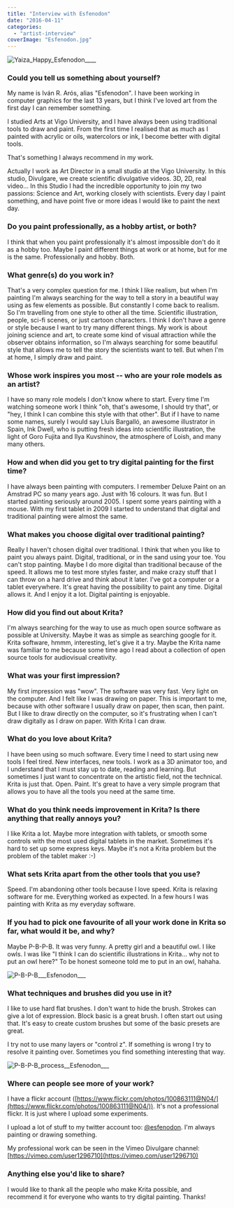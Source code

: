 ```yaml
---
title: "Interview with Esfenodon"
date: "2016-04-11"
categories: 
  - "artist-interview"
coverImage: "Esfenodon.jpg"
---
```


![Yaiza_Happy_Esfenodon____](/images/posts/2016/Yaiza_Happy_Esfenodon____.jpg)

### Could you tell us something about yourself?

My name is Iván R. Arós, alias "Esfenodon". I have been working in computer graphics for the last 13 years, but I think I've loved art from the first day I can remember something.

I studied Arts at Vigo University, and I have always been using traditional tools to draw and paint. From the first time I realised that as much as I painted with acrylic or oils, watercolors or ink, I become better with digital tools.

That's something I always recommend in my work.

Actually I work as Art Director in a small studio at the Vigo University. In this studio, Divulgare, we create scientific divulgative videos. 3D, 2D, real video... In this Studio I had the incredible opportunity to join my two passions: Science and Art, working closely with scientists. Every day I paint something, and have point five or more ideas I would like to paint the next day.

### Do you paint professionally, as a hobby artist, or both?

I think that when you paint professionally it's almost impossible don't do it as a hobby too. Maybe I paint different things at work or at home, but for me is the same. Professionally and hobby. Both.

### What genre(s) do you work in?

That's a very complex question for me. I think I like realism, but when I'm painting I'm always searching for the way to tell a story in a beautiful way using as few elements as possible. But constantly I come back to realism. So I'm travelling from one style to other all the time. Scientific illustration, people, sci-fi scenes, or just cartoon characters. I think I don't have a genre or style because I want to try many different things. My work is about joining science and art, to create some kind of visual attraction while the observer obtains information, so I'm always searching for some beautiful style that allows me to tell the story the scientists want to tell. But when I'm at home, I simply draw and paint.

### Whose work inspires you most -- who are your role models as an artist?

I have so many role models I don't know where to start. Every time I'm watching someone work I think "oh, that's awesome, I should try that", or "hey, I think I can combine this style with that other". But if I have to name some names, surely I would say Lluís Bargalló, an awesome illustrator in Spain, Ink Dwell, who is putting fresh ideas into scientific illustration, the light of Goro Fujita and Ilya Kuvshinov, the atmosphere of Loish, and many many others.

### How and when did you get to try digital painting for the first time?

I have always been painting with computers. I remember Deluxe Paint on an Amstrad PC so many years ago. Just with 16 colours. It was fun. But I started painting seriously around 2005. I spent some years painting with a mouse. With my first tablet in 2009 I started to understand that digital and traditional painting were almost the same.

### What makes you choose digital over traditional painting?

Really I haven't chosen digital over traditional. I think that when you like to paint you always paint. Digital, traditional, or in the sand using your toe. You can't stop painting. Maybe I do more digital than traditional because of the speed. It allows me to test more styles faster, and make crazy stuff that I can throw on a hard drive and think about it later. I've got a computer or a tablet everywhere. It's great having the possibility to paint any time. Digital allows it. And I enjoy it a lot. Digital painting is enjoyable.

### How did you find out about Krita?

I'm always searching for the way to use as much open source software as possible at University. Maybe it was as simple as searching google for it. Krita software, hmmm, interesting, let's give it a try. Maybe the Krita name was familiar to me because some time ago I read about a collection of open source tools for audiovisual creativity.

### What was your first impression?

My first impression was "wow". The software was very fast. Very light on the computer. And I felt like I was drawing on paper. This is important to me, because with other software I usually draw on paper, then scan, then paint. But I like to draw directly on the computer, so it's frustrating when I can't draw digitally as I draw on paper. With Krita I can draw.

### What do you love about Krita?

I have been using so much software. Every time I need to start using new tools I feel tired. New interfaces, new tools. I work as a 3D animator too, and I understand that I must stay up to date, reading and learning. But sometimes I just want to concentrate on the artistic field, not the technical. Krita is just that. Open. Paint. It's great to have a very simple program that allows you to have all the tools you need at the same time.

### What do you think needs improvement in Krita? Is there anything that really annoys you?

I like Krita a lot. Maybe more integration with tablets, or smooth some controls with the most used digital tablets in the market. Sometimes it's hard to set up some express keys. Maybe it's not a Krita problem but the problem of the tablet maker :-)

### What sets Krita apart from the other tools that you use?

Speed. I'm abandoning other tools because I love speed. Krita is relaxing software for me. Everything worked as expected. In a few hours I was painting with Krita as my everyday software.

### If you had to pick one favourite of all your work done in Krita so far, what would it be, and why?

Maybe P-B-P-B. It was very funny. A pretty girl and a beautiful owl. I like owls. I was like "I think I can do scientific illustrations in Krita... why not to put an owl here?" To be honest someone told me to put in an owl, hahaha.

![P-B-P-B___Esfenodon___](/images/posts/2016/P-B-P-B___Esfenodon___.jpg)

### What techniques and brushes did you use in it?

I like to use hard flat brushes. I don't want to hide the brush. Strokes can give a lot of expression. Block basic is a great brush. I often start out using that. It's easy to create custom brushes but some of the basic presets are great.

I try not to use many layers or "control z". If something is wrong I try to resolve it painting over. Sometimes you find something interesting that way.

![P-B-P-B_process__Esfenodon___](/images/posts/2016/P-B-P-B_process__Esfenodon___.jpg)

### Where can people see more of your work?

I have a flickr account ([https://www.flickr.com/photos/100863111@N04/](https://www.flickr.com/photos/100863111@N04/)). It's not a professional flickr. It is just where I upload some experiments.

I upload a lot of stuff to my twitter account too: [@esfenodon](https://twitter.com/esfenodon). I'm always painting or drawing something.

My professional work can be seen in the Vimeo Divulgare channel: [https://vimeo.com/user1296710](https://vimeo.com/user1296710)

### Anything else you'd like to share?

I would like to thank all the people who make Krita possible, and recommend it for everyone who wants to try digital painting. Thanks!
